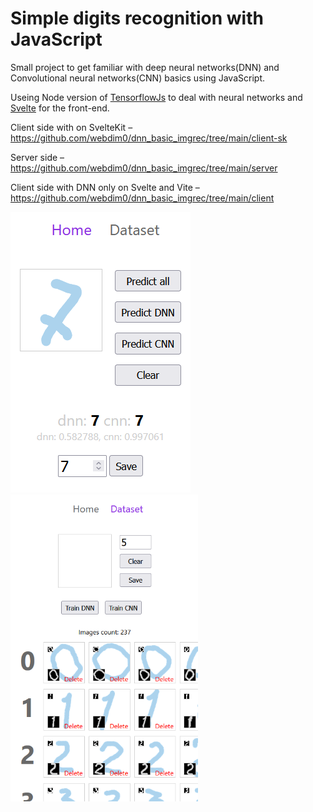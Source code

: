 # Simple digits recognition with JavaScript

Small project to get familiar with deep neural networks(DNN) and Convolutional neural networks(CNN) basics using JavaScript.

Useing Node version of [TensorflowJs](https://www.tensorflow.org/js) to deal with neural networks and [Svelte](https://svelte.dev/) for the front-end.

Client side with on SvelteKit – https://github.com/webdim0/dnn_basic_imgrec/tree/main/client-sk

Server side – https://github.com/webdim0/dnn_basic_imgrec/tree/main/server

Client side with DNN only on Svelte and Vite – https://github.com/webdim0/dnn_basic_imgrec/tree/main/client

<img alt="Home page" src="./client/src/assets/home-page.png">
<img alt="Dataset page" src="./client/src/assets/dataset-page.png" width="300">
